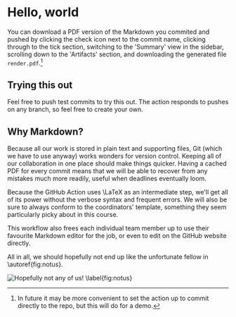 # Hello, world

You can download a PDF version of the Markdown you commited and pushed by clicking the check icon next to the commit name, clicking through to the tick section, switching to the 'Summary' view in the sidebar, scrolling down to the 'Artifacts' section, and downloading the generated file `render.pdf`.[^1]

[^1]: In future it may be more convenient to set the action up to commit directly to the repo, but this will do for a demo.

## Trying this out

Feel free to push test commits to try this out. The action responds to pushes on any branch, so feel free to create your own.

## Why Markdown?

Because all our work is stored in plain text and supporting files, Git (which we have to use anyway) works wonders for version control. Keeping all of our collaboration in one place should make things quicker. Having a cached PDF for every commit means that we will be able to recover from any mistakes much more readily, useful when deadlines eventually loom.

Because the GitHub Action uses \LaTeX  as an intermediate step, we'll get all of its power without the verbose syntax and frequent errors. We will also be sure to always conform to the coordinators' template, something they seem particularly picky about in this course.

This workflow also frees each individual team member up to use their favourite Markdown editor for the job, or even to edit on the GitHub website directly.

All in all, we should hopefully not end up like the unfortunate fellow in \autoref{fig:notus}.

![Hopefully not any of us! \label{fig:notus}](https://thumbs.dreamstime.com/z/crying-man-modern-technology-26675651.jpg)